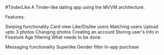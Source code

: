 #TinderLike
A Tinder-like dating app using the MVVM architecture.

Features:

Swiping functionality
Card view
Like/Dislike users
Matching users
Upload upto 3 photos
Changing photos
Creating an account
Storing user's info in Firestore
Age filtering
What needs to be done:

Messaging functionality
Superlike
Gender filter
In-app purchase
